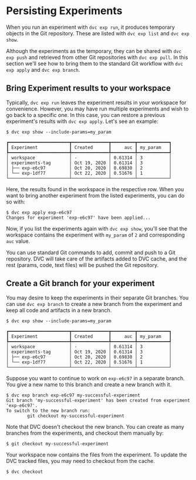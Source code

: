 # Persisting Experiments

When you run an experiment with `dvc exp run`, it produces temporary objects in
the Git repository. These are listed with `dvc exp list` and `dvc exp show`.

Although the experiments as the temporary, they can be shared with
`dvc exp push` and retrieved from other Git repositories with `dvc exp pull`. In
this section we'll see how to bring them to the standard Git workflow with
`dvc exp apply` and `dvc exp branch`.

## Bring Experiment results to your workspace

Typically, `dvc exp run` leaves the experiment
results in your workspace for convenience. However, you may have run
multiple experiments and wish to go back to a specific one. In this case,
you can restore a previous experiment's results with `dvc exp apply`.
Let's see an example:

```dvc
$ dvc exp show --include-params=my_param
```

```dvctable
┏━━━━━━━━━━━━━━━━━━━━━━━┳━━━━━━━━━━━━━━┳━━━━━━━━━┳━━━━━━━━━━━━┓
┃ Experiment            ┃ Created      ┃     auc ┃ my_param   ┃
┡━━━━━━━━━━━━━━━━━━━━━━━╇━━━━━━━━━━━━━━╇━━━━━━━━━╇━━━━━━━━━━━━┩
│ workspace             │ -            │ 0.61314 │ 3          │
│ experiments-tag       │ Oct 19, 2020 │ 0.61314 │ 3          │
│ ├── exp-e6c97         │ Oct 20, 2020 │ 0.69830 │ 2          │
│ └── exp-1df77         │ Oct 22, 2020 │ 0.51676 │ 1          │
└───────────────────────┴──────────────┴─────────┴────────────┘
```

Here, the results found in the workspace in the respective row. When you want to
bring another experiment from the listed experiments, you can do so with:

```dvc
$ dvc exp apply exp-e6c97
Changes for experiment 'exp-e6c97' have been applied...
```

Now, if you list the experiments again with `dvc exp show`, you'll see that the
workspace contains the experiment with `my_param` of `2` and corresponding `auc` value.

You can use standard Git commands to add, commit and push to a Git repository.
DVC will take care of the artifacts added to DVC cache, and the rest (params,
code, text files) will be pushed the Git repository.

## Create a Git branch for your experiment

You may desire to keep the experiments in their separate Git branches. You can
use `dvc exp branch` to create a new branch from the experiment and keep all
code and artifacts in a new branch.

```dvc
$ dvc exp show --include-params=my_param
```

```dvctable
┏━━━━━━━━━━━━━━━━━━━━━━━┳━━━━━━━━━━━━━━┳━━━━━━━━━┳━━━━━━━━━━━━┓
┃ Experiment            ┃ Created      ┃     auc ┃ my_param   ┃
┡━━━━━━━━━━━━━━━━━━━━━━━╇━━━━━━━━━━━━━━╇━━━━━━━━━╇━━━━━━━━━━━━┩
│ workspace             │ -            │ 0.61314 │ 3          │
│ experiments-tag       │ Oct 19, 2020 │ 0.61314 │ 3          │
│ ├── exp-e6c97         │ Oct 20, 2020 │ 0.69830 │ 2          │
│ └── exp-1df77         │ Oct 22, 2020 │ 0.51676 │ 1          │
└───────────────────────┴──────────────┴─────────┴────────────┘
```

Suppose you want to continue to work on `exp-e6c97` in a separate branch. You
give a new name to this branch and create a new branch with it.

```dvc
$ dvc exp branch exp-e6c97 my-successful-experiment
Git branch 'my-successful-experiment' has been created from experiment 'exp-e6c97'.
To switch to the new branch run:
        git checkout my-successful-experiment
```

Note that DVC doesn't checkout the new branch. You can create as many branches
from the experiments, and checkout them manually by:

```dvc
$ git checkout my-successful-experiment
```

Your workspace now contains the files from the experiment. To update the DVC
tracked files, you may need to checkout from the cache.

```dvc
$ dvc checkout
```
